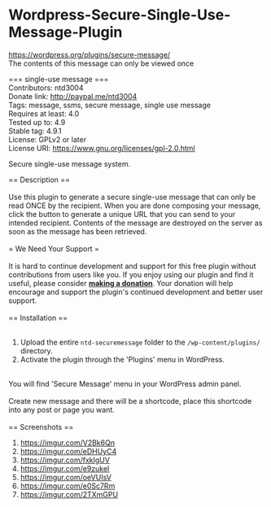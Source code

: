 # Wordpress-Secure-Single-Use-Message-Plugin 
https://wordpress.org/plugins/secure-message/ <br />
The contents of this message can only be viewed once

=== single-use message === <br />
Contributors: ntd3004 <br />
Donate link: http://paypal.me/ntd3004 <br />
Tags: message, ssms, secure message, single use message <br />
Requires at least: 4.0 <br />
Tested up to: 4.9 <br />
Stable tag: 4.9.1 <br />
License: GPLv2 or later <br />
License URI: https://www.gnu.org/licenses/gpl-2.0.html <br />

Secure single-use message system. <br />

== Description == <br />
<br />
Use this plugin to generate a secure single-use message that can only be read ONCE by the recipient. When you are done composing your message, click the button to generate a unique URL that you can send to your intended recipient. Contents of the message are destroyed on the server as soon as the message has been retrieved. <br />
<br />
= We Need Your Support = <br />
<br />
It is hard to continue development and support for this free plugin without contributions from users like you. If you enjoy using our plugin and find it useful, please consider [__making a donation__](http://paypal.me/ntd3004). Your donation will help encourage and support the plugin's continued development and better user support. <br />
<br />
== Installation == <br />
<br />
1. Upload the entire `ntd-securemessage` folder to the `/wp-content/plugins/` directory. <br />
1. Activate the plugin through the 'Plugins' menu in WordPress. <br />
<br />
You will find 'Secure Message' menu in your WordPress admin panel. <br />
<br />
Create new message and there will be a shortcode, place this shortcode into any post or page you want. <br />
<br />
== Screenshots == <br />

1. https://imgur.com/V2Bk6Qn <br />
2. https://imgur.com/eDHUyC4 <br />
3. https://imgur.com/fxkIgUV <br />
4. https://imgur.com/e9zukeI <br />
5. https://imgur.com/oeVUIsV <br />
6. https://imgur.com/e0Sc7Rm <br />
7. https://imgur.com/2TXmGPU <br />

